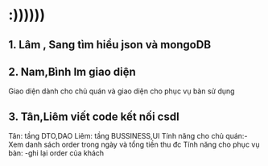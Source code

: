 # :))))))
## 1. Lâm , Sang tìm hiểu json và mongoDB 
## 2. Nam,Bình lm giao diện 
Giao diện dành cho chủ quán và giao diện cho phục vụ bàn sử dụng
## 3. Tân,Liêm viết code kết nối csdl 
Tân: tầng DTO,DAO        Liêm: tầng BUSSINESS,UI
Tính năng cho chủ quán:-Xem danh sách order trong ngày và tổng tiền thu đc
Tính năng cho phục vụ bàn: -ghi lại order của khách
